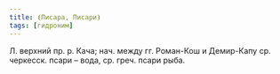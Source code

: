 ```yaml
---
title: ⦗Писара, Писари⦘
tags: [гидроним]
---
```


Л. верхний пр. р. Кача; нач. между гг. Роман-Кош и Демир-Капу ср. черкесск.
псари – вода, ср. греч. псари рыба.

